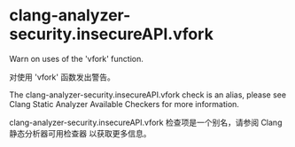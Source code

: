 # clang-analyzer-security.insecureAPI.vfork

Warn on uses of the 'vfork' function.

对使用 'vfork' 函数发出警告。

The clang-analyzer-security.insecureAPI.vfork check is an alias, please see Clang Static Analyzer Available Checkers for more information.

clang-analyzer-security.insecureAPI.vfork 检查项是一个别名，请参阅 Clang 静态分析器可用检查器 以获取更多信息。
